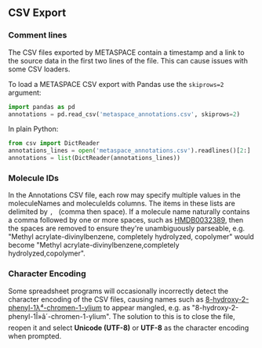 ## CSV Export

### Comment lines

The CSV files exported by METASPACE contain a timestamp and a link to the source data in the first two lines of the file.
This can cause issues with some CSV loaders.

To load a METASPACE CSV export with Pandas use the `skiprows=2` argument:

```python
import pandas as pd
annotations = pd.read_csv('metaspace_annotations.csv', skiprows=2)
```

In plain Python:

```python
from csv import DictReader
annotations_lines = open('metaspace_annotations.csv').readlines()[2:]
annotations = list(DictReader(annotations_lines))
```

### Molecule IDs

In the Annotations CSV file, each row may specify multiple values in the moleculeNames and moleculeIds columns. 
The items in these lists are delimited by `, ` (comma then space). If a molecule name naturally contains a comma 
followed by one or more spaces, such as [HMDB0032389](http://www.hmdb.ca/metabolites/HMDB0032389), then the spaces are
removed to ensure they're unambiguously parseable, e.g. 
"Methyl acrylate-divinylbenzene, completely hydrolyzed, copolymer" would become
"Methyl acrylate-divinylbenzene,completely hydrolyzed,copolymer".

### Character Encoding 

Some spreadsheet programs will occasionally incorrectly detect the character encoding of the CSV files,
causing names such as [8-hydroxy-2-phenyl-1λ⁴-chromen-1-ylium](http://www.hmdb.ca/metabolites/HMDB0133413) to appear
mangled, e.g. as "8-hydroxy-2-phenyl-1Î»â´-chromen-1-ylium". The solution to this is to close the file, reopen it 
and select **Unicode (UTF-8)** or **UTF-8** as the character encoding when prompted. 
 
